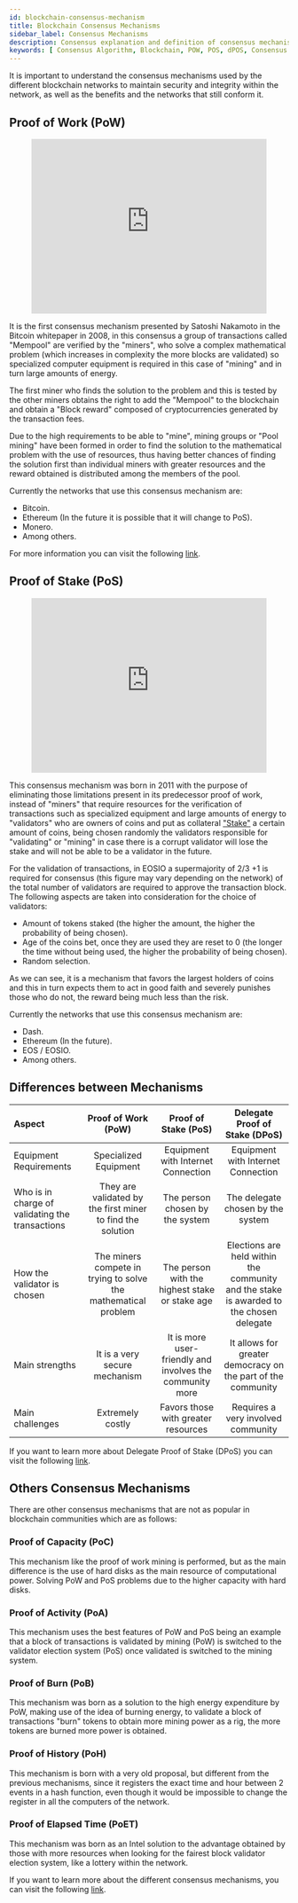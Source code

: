 ```yaml
---
id: blockchain-consensus-mechanism
title: Blockchain Consensus Mechanisms
sidebar_label: Consensus Mechanisms
description: Consensus explanation and definition of consensus mechanisms for the blockchain
keywords: [ Consensus Algorithm, Blockchain, POW, POS, dPOS, Consensus Mechanisms ]
---
```


It is important to understand the consensus mechanisms used by the different blockchain networks to maintain security and integrity within the network, as well as the benefits and the networks that still conform it.

## Proof of Work (PoW)

<figure class="video_container">
  <iframe width="100%" height="315" src="https://www.youtube.com/embed/3EUAcxhuoU4" frameborder="0" allowfullscreen="true"> </iframe>
</figure>

It is the first consensus mechanism presented by Satoshi Nakamoto in the Bitcoin whitepaper in 2008, in this consensus a group of transactions called "Mempool" are verified by the "miners", who solve a complex mathematical problem (which increases in complexity the more blocks are validated) so specialized computer equipment is required in this case of "mining" and in turn large amounts of energy.

The first miner who finds the solution to the problem and this is tested by the other miners obtains the right to add the "Mempool" to the blockchain and obtain a "Block reward" composed of cryptocurrencies generated by the transaction fees.

Due to the high requirements to be able to "mine", mining groups or "Pool mining" have been formed in order to find the solution to the mathematical problem with the use of resources, thus having better chances of finding the solution first than individual miners with greater resources and the reward obtained is distributed among the members of the pool.

Currently the networks that use this consensus mechanism are:

- Bitcoin.
- Ethereum (In the future it is possible that it will change to PoS).
- Monero.
- Among others.

For more information you can visit the following [link](https://guide.eoscostarica.io/docs/tools/glossary#proof-of-work).

## Proof of Stake (PoS)

<figure class="video_container">
  <iframe width="100%" height="315" src="https://www.youtube.com/embed/psKDXvXdr7k" frameborder="0" allowfullscreen="true"> </iframe>
</figure>

This consensus mechanism was born in 2011 with the purpose of eliminating those limitations present in its predecessor proof of work, instead of "miners" that require resources for the verification of transactions such as specialized equipment and large amounts of energy to "validators" who are owners of coins and put as collateral ["Stake"](https://guide.eoscostarica.io/docs/tools/glossary/#stake) a certain amount of coins, being chosen randomly the validators responsible for "validating" or "mining" in case there is a corrupt validator will lose the stake and will not be able to be a validator in the future.

For the validation of transactions, in EOSIO a supermajority of 2/3 +1 is required for consensus (this figure may vary depending on the network) of the total number of validators are required to approve the transaction block. The following aspects are taken into consideration for the choice of validators:

- Amount of tokens staked (the higher the amount, the higher the probability of being chosen).
- Age of the coins bet, once they are used they are reset to 0 (the longer the time without being used, the higher the probability of being chosen).
- Random selection.

As we can see, it is a mechanism that favors the largest holders of coins and this in turn expects them to act in good faith and severely punishes those who do not, the reward being much less than the risk.

Currently the networks that use this consensus mechanism are:

- Dash.
- Ethereum (In the future).
- EOS / EOSIO.
- Among others.

## Differences between Mechanisms

| Aspect | Proof of Work (PoW) | Proof of Stake (PoS) | Delegate Proof of Stake (DPoS) |
| :---- | :----: | :----: | :----: |  
| Equipment Requirements | Specialized Equipment | Equipment with Internet Connection | Equipment with Internet Connection |  
| Who is in charge of validating the transactions | They are validated by the first miner to find the solution | The person chosen by the system | The delegate chosen by the system | The delegate chosen by the system |
| How the validator is chosen | The miners compete in trying to solve the mathematical problem | The person with the highest stake or stake age | Elections are held within the community and the stake is awarded to the chosen delegate | The person with the highest stake or stake age | The person with the highest stake or stake age is chosen
| Main strengths | It is a very secure mechanism | It is more user-friendly and involves the community more | It allows for greater democracy on the part of the community | It is a very safe mechanism
| Main challenges | Extremely costly | Favors those with greater resources | Requires a very involved community |

If you want to learn more about Delegate Proof of Stake (DPoS) you can visit the following [link](https://guide.eoscostarica.io/docs/eos-learn/consensus-mechanism#delegated-proof-of-stake-dpos).

## Others Consensus Mechanisms

There are other consensus mechanisms that are not as popular in blockchain communities which are as follows:

### Proof of Capacity (PoC)

This mechanism like the proof of work mining is performed, but as the main difference is the use of hard disks as the main resource of computational power. Solving PoW and PoS problems due to the higher capacity with hard disks.

### Proof of Activity (PoA)

This mechanism uses the best features of PoW and PoS being an example that a block of transactions is validated by mining (PoW) is switched to the validator election system (PoS) once validated is switched to the mining system.

### Proof of Burn (PoB)

This mechanism was born as a solution to the high energy expenditure by PoW, making use of the idea of burning energy, to validate a block of transactions "burn" tokens to obtain more mining power as a rig, the more tokens are burned more power is obtained.

### Proof of History (PoH)

This mechanism is born with a very old proposal, but different from the previous mechanisms, since it registers the exact time and hour between 2 events in a hash function, even though it would be impossible to change the register in all the computers of the network.

### Proof of Elapsed Time (PoET)

This mechanism was born as an Intel solution to the advantage obtained by those with more resources when looking for the fairest block validator election system, like a lottery within the network.


If you want to learn more about the different consensus mechanisms, you can visit the following [link](https://www.allerin.com/blog/8-blockchain-consensus-mechanisms-you-should-know-about).

